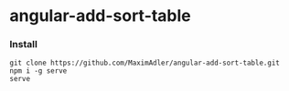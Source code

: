 # angular-add-sort-table

### Install

```Shell
git clone https://github.com/MaximAdler/angular-add-sort-table.git
npm i -g serve
serve
```
